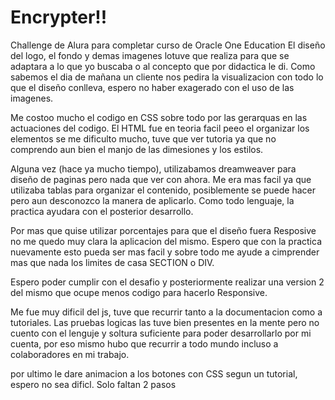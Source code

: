 # Encrypter!!
Challenge de Alura para completar curso de Oracle One Education
El diseño del logo, el fondo y demas imagenes lotuve que realiza para que se adaptara a lo que yo buscaba o al concepto que por didactica le di. Como sabemos el dia de mañana un cliente nos pedira la visualizacion con todo lo que el diseño conlleva, espero no haber exagerado con el uso de las imagenes.

Me costoo mucho el codigo en CSS sobre todo por las gerarquas en las actuaciones del codigo. El HTML fue en teoria facil peeo el organizar los elementos se me dificulto mucho, tuve que ver tutoria ya que no comprendo aun bien el manjo de las dimesiones y los estilos.

Alguna vez (hace ya mucho tiempo), utilizabamos dreamweaver para diseño de paginas pero nada que ver con ahora. Me era mas facil ya que utilizaba tablas para organizar el contenido, posiblemente se puede hacer pero aun desconozco la manera de aplicarlo. Como todo lenguaje, la practica ayudara con el posterior desarrollo.

Por mas que quise utilizar porcentajes para que el diseño fuera Resposive no me quedo muy clara la aplicacion del mismo. Espero que con la practica nuevamente esto pueda ser mas facil y sobre todo me ayude a cimprender mas que nada los limites de casa SECTION o DIV.

Espero poder cumplir con el desafio y posteriormente realizar una version 2 del mismo que ocupe menos codigo para hacerlo Responsive.

Me fue muy dificil del js, tuve que recurrir tanto a la documentacion como a tutoriales. Las pruebas logicas las tuve bien presentes en la mente pero no cuento con el lenguje y soltura suficiente para poder desarrollarlo por mi cuenta, por eso mismo hubo que recurrir a todo mundo incluso a colaboradores en mi trabajo.

por ultimo le dare animacion a los botones con CSS segun un tutorial, espero no sea dificl. Solo faltan 2 pasos
